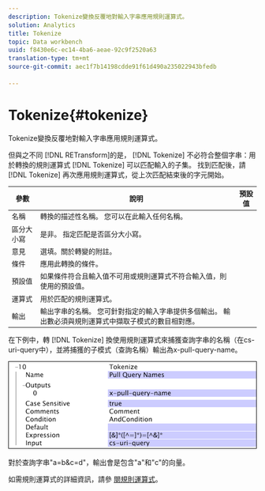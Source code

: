 ```yaml
---
description: Tokenize變換反覆地對輸入字串應用規則運算式。
solution: Analytics
title: Tokenize
topic: Data workbench
uuid: f8430e6c-ec14-4ba6-aeae-92c9f2520a63
translation-type: tm+mt
source-git-commit: aec1f7b14198cdde91f61d490a235022943bfedb

---
```



# Tokenize{#tokenize}

Tokenize變換反覆地對輸入字串應用規則運算式。

但與之不同 [!DNL RETransform]的是， [!DNL Tokenize] 不必符合整個字串：用於轉換的規則運算式 [!DNL Tokenize] 可以匹配輸入的子集。 找到匹配後，請 [!DNL Tokenize] 再次應用規則運算式，從上次匹配結束後的字元開始。

| 參數 | 說明 | 預設值 |
|---|---|---|
| 名稱 | 轉換的描述性名稱。 您可以在此輸入任何名稱。 |  |
| 區分大小寫 | 是非。 指定匹配是否區分大小寫。 |  |
| 意見 | 選填。關於轉變的附註。 |  |
| 條件 | 應用此轉換的條件。 |  |
| 預設值 | 如果條件符合且輸入值不可用或規則運算式不符合輸入值，則使用的預設值。 |  |
| 運算式 | 用於匹配的規則運算式。 |  |
| 輸出 | 輸出字串的名稱。 您可針對指定的輸入字串提供多個輸出。 輸出數必須與規則運算式中擷取子模式的數目相對應。 |  |

在下例中，轉 [!DNL Tokenize] 換使用規則運算式來捕獲查詢字串的名稱（在cs-uri-query中），並將捕獲的子模式（查詢名稱）輸出為x-pull-query-name。

![](assets/cfg_TransformationType_Tokenize.png)

對於查詢字串&quot;a=b&amp;c=d&quot;，輸出會是包含&quot;a&quot;和&quot;c&quot;的向量。

如需規則運算式的詳細資訊，請參 [閱規則運算式](../../../../../home/c-dataset-const-proc/c-reg-exp.md#concept-070077baa419475094ef0469e92c5b9c)。
